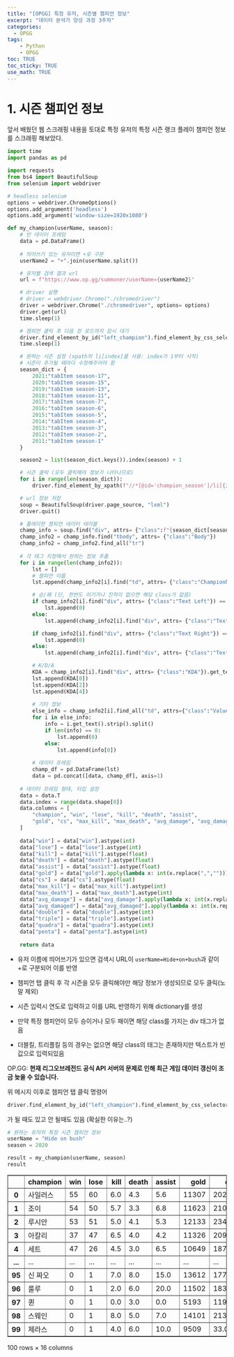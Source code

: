 ```yaml
---
title: "[OPGG] 특정 유저, 시즌별 챔피언 정보"
excerpt: "데이터 분석가 양성 과정 3주차"
categories: 
  - OPGG
tags: 
    - Python
    - OPGG
toc: TRUE
toc_sticky: TRUE
use_math: TRUE
---
```


# 1. 시즌 챔피언 정보

앞서 배웠던 웹 스크래핑 내용을 토대로 특정 유저의 특정 시즌 랭크 플레이 챔피언 정보를 스크래핑 해보았다.


```python
import time
import pandas as pd

import requests
from bs4 import BeautifulSoup
from selenium import webdriver
```


```python
# headless selenium
options = webdriver.ChromeOptions()
options.add_argument('headless')
options.add_argument('window-size=1920x1080')
```


```python
def my_champion(userName, season):
    # 빈 데이터 프레임
    data = pd.DataFrame()
    
    # 띄어쓰기 있는 유저이면 +로 구분
    userName2 = "+".join(userName.split())

    # 유저별 검색 결과 url
    url = f"https://www.op.gg/summoner/userName={userName2}"

    # driver 실행
    # driver = webdriver.Chrome("./chromedriver")
    driver = webdriver.Chrome("./chromedriver", options= options)
    driver.get(url)
    time.sleep(1)

    # 챔피언 클릭 후 다음 창 로드까지 잠시 대기
    driver.find_element_by_id("left_champion").find_element_by_css_selector("a").click()
    time.sleep(1)

    # 원하는 시즌 설정 (xpath의 li[index]를 사용: index가 1부터 시작)
    # 시즌이 추가될 때마다 수정해주어야 함
    season_dict = {
        2021:"tabItem season-17",
        2020:"tabItem season-15",
        2019:"tabItem season-13",
        2018:"tabItem season-11",
        2017:"tabItem season-7",
        2016:"tabItem season-6",
        2015:"tabItem season-5",
        2014:"tabItem season-4",
        2013:"tabItem season-3",
        2012:"tabItem season-2",
        2011:"tabItem season-1"
    }

    season2 = list(season_dict.keys()).index(season) + 1

    # 시즌 클릭 (모두 클릭해야 정보가 나타나므로)
    for i in range(len(season_dict)):
        driver.find_element_by_xpath(f"//*[@id='champion_season']/li[{i+1}]/a").click()

    # url 정보 저장
    soup = BeautifulSoup(driver.page_source, "lxml")
    driver.quit()

    # 플레이한 챔피언 데이터 테이블
    champ_info = soup.find("div", attrs= {"class":f"{season_dict[season]}"})
    champ_info2 = champ_info.find("tbody", attrs= {"class":"Body"})
    champ_info2 = champ_info2.find_all("tr")
    
    # 각 태그 지정해서 원하는 정보 추출
    for i in range(len(champ_info2)):
        lst = []
        # 챔피언 이름
        lst.append(champ_info2[i].find("td", attrs= {"class":"ChampionName Cell"}).get_text().strip())

        # 승/패 (단, 한번도 이기거나 진적이 없으면 해당 class가 없음)
        if champ_info2[i].find("div", attrs= {"class":"Text Left"}) == None:
            lst.append(0)
        else:
            lst.append(champ_info2[i].find("div", attrs= {"class":"Text Left"}).get_text().strip()[:-1])

        if champ_info2[i].find("div", attrs= {"class":"Text Right"}) == None:
            lst.append(0)
        else:
            lst.append(champ_info2[i].find("div", attrs= {"class":"Text Right"}).get_text().strip()[:-1])

        # K/D/A
        KDA = champ_info2[i].find("div", attrs= {"class":"KDA"}).get_text().strip().split()
        lst.append(KDA[0])
        lst.append(KDA[2])
        lst.append(KDA[4])
        
        # 기타 정보
        else_info = champ_info2[i].find_all("td", attrs={"class":"Value Cell"})
        for i in else_info:
            info = i.get_text().strip().split()
            if len(info) == 0:
                lst.append(0)
            else:
                lst.append(info[0])
        
        # 데이터 프레임
        champ_df = pd.DataFrame(lst)
        data = pd.concat([data, champ_df], axis=1)
    
    # 데이터 프레임 형태, 타입 설정
    data = data.T
    data.index = range(data.shape[0])
    data.columns = [
        "champion", "win", "lose", "kill", "death", "assist", 
        "gold", "cs", "max_kill", "max_death", "avg_damage", "avg_damaged", "double", "triple", "quadra", "penta"
    ]
    
    data["win"] = data["win"].astype(int)
    data["lose"] = data["lose"].astype(int)
    data["kill"] = data["kill"].astype(float)
    data["death"] = data["death"].astype(float)
    data["assist"] = data["assist"].astype(float)
    data["gold"] = data["gold"].apply(lambda x: int(x.replace(",","")))
    data["cs"] = data["cs"].astype(float)
    data["max_kill"] = data["max_kill"].astype(int)
    data["max_death"] = data["max_death"].astype(int)
    data["avg_damage"] = data["avg_damage"].apply(lambda x: int(x.replace(",","")))
    data["avg_damaged"] = data["avg_damaged"].apply(lambda x: int(x.replace(",","")))
    data["double"] = data["double"].astype(int)
    data["triple"] = data["triple"].astype(int)
    data["quadra"] = data["quadra"].astype(int)
    data["penta"] = data["penta"].astype(int)
    
    return data
```

- 유저 이름에 띄어쓰기가 있으면 검색시 URL이 `userName=Hide+on+bush`과 같이 +로 구분되어 이를 반영


- 챔피언 탭 클릭 후 각 시즌을 모두 클릭해야만 해당 정보가 생성되므로 모두 클릭(노말 제외)


- 시즌 입력시 연도로 입력하고 이를 URL 반영하기 위해 dictionary를 생성


- 만약 특정 챔피언이 모두 승이거나 모두 패이면 해당 class를 가지는 div 태그가 없음


- 더블킬, 트리플킬 등의 경우는 없으면 해당 class의 태그는 존재하지만 텍스트가 빈 값으로 입력되있음

OP.GG: **현재 리그오브레전드 공식 API 서버의 문제로 인해 최근 게임 데이터 갱신이 조금 늦을 수 있습니다.**

위 메시지 이후로 챔피언 탭 클릭 명령어 

```python
driver.find_element_by_id("left_champion").find_element_by_css_selector("a").click()
```

가 될 때도 있고 안 될때도 있음 (확실한 이유는..?)


```python
# 원하는 유저의 특정 시즌 챔피언 정보
userName = "Hide on bush"
season = 2020

result = my_champion(userName, season)
result
```




<div>
<style scoped>
    .dataframe tbody tr th:only-of-type {
        vertical-align: middle;
    }

    .dataframe tbody tr th {
        vertical-align: top;
    }

    .dataframe thead th {
        text-align: right;
    }
</style>
<table border="1" class="dataframe">
  <thead>
    <tr style="text-align: right;">
      <th></th>
      <th>champion</th>
      <th>win</th>
      <th>lose</th>
      <th>kill</th>
      <th>death</th>
      <th>assist</th>
      <th>gold</th>
      <th>cs</th>
      <th>max_kill</th>
      <th>max_death</th>
      <th>avg_damage</th>
      <th>avg_damaged</th>
      <th>double</th>
      <th>triple</th>
      <th>quadra</th>
      <th>penta</th>
    </tr>
  </thead>
  <tbody>
    <tr>
      <th>0</th>
      <td>사일러스</td>
      <td>55</td>
      <td>60</td>
      <td>6.0</td>
      <td>4.3</td>
      <td>5.6</td>
      <td>11307</td>
      <td>202.5</td>
      <td>16</td>
      <td>13</td>
      <td>124393</td>
      <td>25284</td>
      <td>78</td>
      <td>14</td>
      <td>4</td>
      <td>0</td>
    </tr>
    <tr>
      <th>1</th>
      <td>조이</td>
      <td>54</td>
      <td>50</td>
      <td>5.7</td>
      <td>3.3</td>
      <td>6.8</td>
      <td>11623</td>
      <td>210.0</td>
      <td>19</td>
      <td>9</td>
      <td>136912</td>
      <td>13779</td>
      <td>53</td>
      <td>6</td>
      <td>2</td>
      <td>1</td>
    </tr>
    <tr>
      <th>2</th>
      <td>루시안</td>
      <td>53</td>
      <td>51</td>
      <td>5.0</td>
      <td>4.1</td>
      <td>5.3</td>
      <td>12133</td>
      <td>234.6</td>
      <td>15</td>
      <td>11</td>
      <td>156282</td>
      <td>16874</td>
      <td>44</td>
      <td>5</td>
      <td>2</td>
      <td>0</td>
    </tr>
    <tr>
      <th>3</th>
      <td>아칼리</td>
      <td>37</td>
      <td>47</td>
      <td>6.5</td>
      <td>4.0</td>
      <td>4.2</td>
      <td>11326</td>
      <td>209.8</td>
      <td>24</td>
      <td>9</td>
      <td>121981</td>
      <td>21255</td>
      <td>65</td>
      <td>9</td>
      <td>0</td>
      <td>0</td>
    </tr>
    <tr>
      <th>4</th>
      <td>세트</td>
      <td>47</td>
      <td>26</td>
      <td>4.5</td>
      <td>3.0</td>
      <td>6.5</td>
      <td>10649</td>
      <td>187.1</td>
      <td>13</td>
      <td>7</td>
      <td>112374</td>
      <td>24356</td>
      <td>30</td>
      <td>3</td>
      <td>0</td>
      <td>0</td>
    </tr>
    <tr>
      <th>...</th>
      <td>...</td>
      <td>...</td>
      <td>...</td>
      <td>...</td>
      <td>...</td>
      <td>...</td>
      <td>...</td>
      <td>...</td>
      <td>...</td>
      <td>...</td>
      <td>...</td>
      <td>...</td>
      <td>...</td>
      <td>...</td>
      <td>...</td>
      <td>...</td>
    </tr>
    <tr>
      <th>95</th>
      <td>신 짜오</td>
      <td>0</td>
      <td>1</td>
      <td>7.0</td>
      <td>8.0</td>
      <td>15.0</td>
      <td>13612</td>
      <td>177.0</td>
      <td>7</td>
      <td>8</td>
      <td>181530</td>
      <td>52539</td>
      <td>1</td>
      <td>0</td>
      <td>0</td>
      <td>0</td>
    </tr>
    <tr>
      <th>96</th>
      <td>룰루</td>
      <td>0</td>
      <td>1</td>
      <td>2.0</td>
      <td>6.0</td>
      <td>20.0</td>
      <td>11502</td>
      <td>183.0</td>
      <td>2</td>
      <td>6</td>
      <td>107024</td>
      <td>21541</td>
      <td>0</td>
      <td>0</td>
      <td>0</td>
      <td>0</td>
    </tr>
    <tr>
      <th>97</th>
      <td>퀸</td>
      <td>0</td>
      <td>1</td>
      <td>0.0</td>
      <td>3.0</td>
      <td>0.0</td>
      <td>5193</td>
      <td>119.0</td>
      <td>0</td>
      <td>3</td>
      <td>37514</td>
      <td>8179</td>
      <td>0</td>
      <td>0</td>
      <td>0</td>
      <td>0</td>
    </tr>
    <tr>
      <th>98</th>
      <td>스웨인</td>
      <td>0</td>
      <td>1</td>
      <td>8.0</td>
      <td>5.0</td>
      <td>7.0</td>
      <td>14101</td>
      <td>213.0</td>
      <td>8</td>
      <td>5</td>
      <td>140346</td>
      <td>36175</td>
      <td>2</td>
      <td>0</td>
      <td>0</td>
      <td>0</td>
    </tr>
    <tr>
      <th>99</th>
      <td>제라스</td>
      <td>0</td>
      <td>1</td>
      <td>4.0</td>
      <td>6.0</td>
      <td>10.0</td>
      <td>9509</td>
      <td>33.0</td>
      <td>4</td>
      <td>6</td>
      <td>62670</td>
      <td>16061</td>
      <td>0</td>
      <td>0</td>
      <td>0</td>
      <td>0</td>
    </tr>
  </tbody>
</table>
<p>100 rows × 16 columns</p>
</div>


